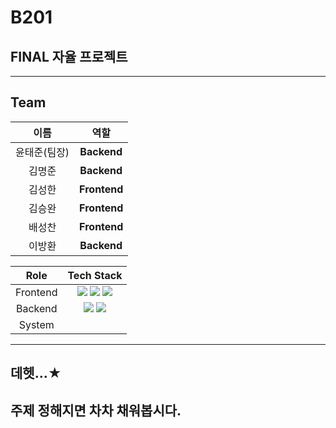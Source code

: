 # B201

## FINAL 자율 프로젝트

---

## Team

|     이름     |     역할     |
| :----------: | :----------: |
| 윤태준(팀장) | **Backend**  |
|    김명준    | **Backend**  |
|    김성한    | **Frontend** |
|    김승완    | **Frontend** |
|    배성찬    | **Frontend** |
|    이방환    | **Backend**  |

|   Role   |                                                                                                                                                      Tech Stack                                                                                                                                                       |
| :------: | :-------------------------------------------------------------------------------------------------------------------------------------------------------------------------------------------------------------------------------------------------------------------------------------------------------------------: |
| Frontend | <img src="https://img.shields.io/badge/TypeScript-1976D2?style=flat-square&logo=TypeScript&logoColor=white"/> <img src="https://img.shields.io/badge/React-61DAFB?style=flat-square&logo=React&logoColor=white"/> <img src="https://img.shields.io/badge/Redux-764ABC?style=flat-square&logo=Redux&logoColor=white"/> |
| Backend  |                                                    <img src="https://img.shields.io/badge/Spring-003300?style=flat-square&logo=Spring&logoColor=lightgreen"/> <img src="https://img.shields.io/badge/Mysql-007396?style=flat-square&logo=MySql&logoColor=white"/>                                                     |
|  System  |

---

## 데헷...★

## 주제 정해지면 차차 채워봅시다.
